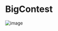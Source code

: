 # BigContest
![image](https://user-images.githubusercontent.com/77089771/149607400-9c60fb23-929c-4751-9f16-fe7517091965.png)
